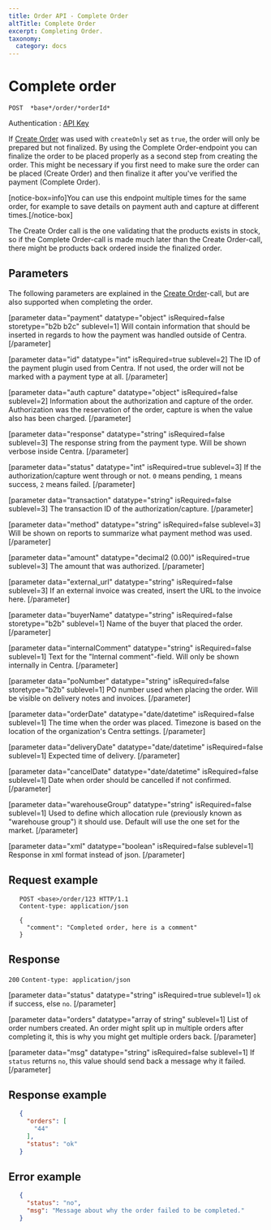 ```yaml
---
title: Order API - Complete Order
altTitle: Complete Order
excerpt: Completing Order.
taxonomy:
  category: docs
---
```


# Complete order

```text
POST  *base*/order/*orderId*
```
Authentication : [API Key](/api-references/api-intro#authentication)

If [Create Order](/api-references/order-api/api-reference/create-order) was used with `createOnly` set as `true`, the order will only be prepared but not finalized. By using the Complete Order-endpoint you can finalize the order to be placed properly as a second step from creating the order. This might be necessary if you first need to make sure the order can be placed (Create Order) and then finalize it after you've verified the payment (Complete Order).

[notice-box=info]You can use this endpoint multiple times for the same order, for example to save details on payment auth and capture at different times.[/notice-box]

The Create Order call is the one validating that the products exists in stock, so if the Complete Order-call is made much later than the Create Order-call, there might be products back ordered inside the finalized order.

## Parameters

The following parameters are explained in the [Create Order](/api-references/order-api/api-reference/create-order)-call, but are also supported when completing the order.

[parameter data="payment" datatype="object" isRequired=false storetype="b2b b2c" sublevel=1]
Will contain information that should be inserted in regards to how the payment was handled outside of Centra.
[/parameter]

[parameter data="id" datatype="int" isRequired=true sublevel=2]
The ID of the payment plugin used from Centra. If not used, the order will not be marked with a payment type at all.
[/parameter]

[parameter data="auth capture" datatype="object" isRequired=false sublevel=2]
Information about the authorization and capture of the order. Authorization was the reservation of the order, capture is when the value also has been charged.
[/parameter]

[parameter data="response" datatype="string" isRequired=false sublevel=3]
The response string from the payment type. Will be shown verbose inside Centra.
[/parameter]

[parameter data="status" datatype="int" isRequired=true sublevel=3]
If the authorization/capture went through or not. ``0`` means pending, ``1`` means success, ``2`` means failed.
[/parameter]

[parameter data="transaction" datatype="string" isRequired=false sublevel=3]
The transaction ID of the authorization/capture.
[/parameter]

[parameter data="method" datatype="string" isRequired=false sublevel=3]
Will be shown on reports to summarize what payment method was used.
[/parameter]

[parameter data="amount" datatype="decimal2 (0.00)" isRequired=true sublevel=3]
The amount that was authorized.
[/parameter]

[parameter data="external_url" datatype="string" isRequired=false sublevel=3]
If an external invoice was created, insert the URL to the invoice here.
[/parameter]

[parameter data="buyerName" datatype="string" isRequired=false storetype="b2b" sublevel=1]
Name of the buyer that placed the order.
[/parameter]

[parameter data="internalComment" datatype="string" isRequired=false sublevel=1]
Text for the "Internal comment"-field. Will only be shown internally in Centra.
[/parameter]

[parameter data="poNumber" datatype="string" isRequired=false storetype="b2b" sublevel=1]
PO number used when placing the order. Will be visible on delivery notes and invoices.
[/parameter]

[parameter data="orderDate" datatype="date/datetime" isRequired=false sublevel=1]
The time when the order was placed. Timezone is based on the location of the organization's Centra settings.
[/parameter]

[parameter data="deliveryDate" datatype="date/datetime" isRequired=false sublevel=1]
Expected time of delivery.
[/parameter]

[parameter data="cancelDate" datatype="date/datetime" isRequired=false sublevel=1]
Date when order should be cancelled if not confirmed.
[/parameter]

[parameter data="warehouseGroup" datatype="string" isRequired=false sublevel=1]
Used to define which allocation rule (previously known as "warehouse group") it should use. Default will use the one set for the market.
[/parameter]

[parameter data="xml" datatype="boolean" isRequired=false sublevel=1]
Response in xml format instead of json.
[/parameter]

## Request example

```http
   POST <base>/order/123 HTTP/1.1
   Content-type: application/json

   {
     "comment": "Completed order, here is a comment"
   }
```

## Response

`200` `Content-type: application/json`


[parameter data="status" datatype="string" isRequired=true sublevel=1]
``ok`` if success, else ``no``.
[/parameter]

[parameter data="orders" datatype="array of string" sublevel=1]
List of order numbers created. An order might split up in multiple orders after completing it, this is why you might get multiple orders back.
[/parameter]

[parameter data="msg" datatype="string" isRequired=false sublevel=1]
If ``status`` returns ``no``, this value should send back a message why it failed.
[/parameter]

## Response example

```json
   {
     "orders": [
       "44"
     ],
     "status": "ok"
   }
```

## Error example

```json
   {
     "status": "no",
     "msg": "Message about why the order failed to be completed."
   }
```

